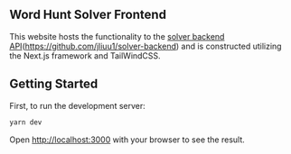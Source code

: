 ## Word Hunt Solver Frontend

This website hosts the functionality to the <ins>solver backend API</ins>(https://github.com/jliuu1/solver-backend) and is constructed utilizing the Next.js framework and TailWindCSS.

## Getting Started

First, to run the development server:

```bash
yarn dev
```

Open [http://localhost:3000](http://localhost:3000) with your browser to see the result.
